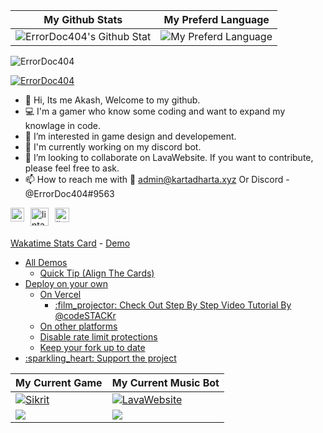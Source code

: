 |My Github Stats|My Preferd Language|
|---|---|
|![ErrorDoc404's Github Stat](https://github-readme-stats.vercel.app/api?username=ErrorDOc404&show_icons=true&hide_border=true&theme=vue&show=reviews,discussions_started,discussions_answered)|![My Preferd Language](https://github-readme-stats.vercel.app/api/top-langs/?username=ErrorDoc404&layout=donut&hide_border=true&theme=vue)| 

<p align="left"> <img src="https://komarev.com/ghpvc/?username=ErrorDoc404&label=Profile%20views&color=0e75b6&style=flat" alt="ErrorDoc404" /> </p>

<p align="left"> <a href="https://github.com/ryo-ma/github-profile-trophy"><img src="https://github-profile-trophy.vercel.app/?username=ErrorDoc404" alt="ErrorDoc404" /></a> </p>


- 👋 Hi, Its me Akash, Welcome to my github.
- ‍💻 I'm a gamer who know some coding and want to expand my knowlage in code.
- 👀 I’m interested in game design and developement.
- 🌱 I'm currently working on my discord bot.
- 💞️ I’m looking to collaborate on LavaWebsite. If you want to contribute, please feel free to ask.
- 📫 How to reach me with 📧 admin@kartadharta.xyz Or Discord - @ErrorDoc404#9563

<a href="mailto: admin@kartadharta.xyz">
  <img align="left" style="margin-right:10px" alt="lintang ymail" width="22px" src="https://kartadharta.xyz/logo.png" />
</a>

<a href="https://www.youtube.com/@ErrorDoc404">
  <img style="margin-right:10px" align="left" alt="lintang youtube" width="29px" src="https://www.pinclipart.com/picdir/big/55-557137_a-quiet-drifter-takes-a-janitorial-job-at.png" />
</a>

<a href="https://github.com/ErrorDoc404">
  <img style="margin-right:10px" align="left" alt="lintang github" width="23px" src="https://cdn-icons-png.flaticon.com/512/25/25231.png" />
</a>
</br>
</br>

[Wakatime Stats Card](#wakatime-stats-card)
    - [Demo](#demo-3)
- [All Demos](#all-demos)
  - [Quick Tip (Align The Cards)](#quick-tip-align-the-cards)
- [Deploy on your own](#deploy-on-your-own)
  - [On Vercel](#on-vercel)
    - [:film\_projector: Check Out Step By Step Video Tutorial By @codeSTACKr](#film_projector-check-out-step-by-step-video-tutorial-by-codestackr)
  - [On other platforms](#on-other-platforms)
  - [Disable rate limit protections](#disable-rate-limit-protections)
  - [Keep your fork up to date](#keep-your-fork-up-to-date)
- [:sparkling\_heart: Support the project](#sparkling_heart-support-the-project)


| My Current Game |  My Current Music Bot|
| --- | --- |
|[![Sikrit](https://github-readme-stats.vercel.app/api/pin/?username=ErrorDoc404&repo=Sikrit)](https://github.com/ErrorDoc404/Sikrit)|[![LavaWebsite](https://github-readme-stats.vercel.app/api/pin/?username=ErrorDoc404&repo=LavaWebsite)](https://github.com/ErrorDoc404/LavaWebsite)|
| <a href="https://github.com/ErrorDoc404/Sikrit/graphs/contributors"><img src="https://contributors-img.web.app/image?repo=ErrorDoc404/Sikrit" /></a> | <a href="https://github.com/ErrorDoc404/LavaWebsite/graphs/contributors"><img src="https://contributors-img.web.app/image?repo=ErrorDoc404/LavaWebsite" /></a>|